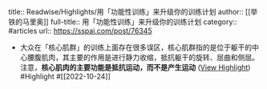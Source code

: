 title:: Readwise/Highlights/用「功能性训练」来升级你的训练计划
author:: [[举铁的马里奥]]
full-title:: 用「功能性训练」来升级你的训练计划
category:: #articles
url:: https://sspai.com/post/76345
- 大众在「核心肌群」的训练上面存在很多误区，核心肌群指的是位于躯干的中心腰腹肌肉，其主要的作用是进行静力收缩，抵抗躯干的旋转、屈曲和侧屈。注意，**核心肌肉的主要功能是抵抗运动，而不是产生运动** ([View Highlight](https://read.readwise.io/read/01gg3y4wgz1z27zvey7fdvxkk9)) #Highlight #[[2022-10-24]]